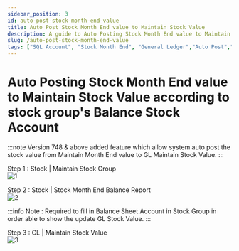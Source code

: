 ```yaml
---
sidebar_position: 3
id: auto-post-stock-month-end-value
title: Auto Post Stock Month End value to Maintain Stock Value
description: A guide to Auto Posting Stock Month End value to Maintain Stock Value according to stock group's Balance Stock Account for SQL Account
slug: /auto-post-stock-month-end-value
tags: ["SQL Account", "Stock Month End", "General Ledger","Auto Post","Maintain Stock Value", "Balance Stock Account"]
---
```


# Auto Posting Stock Month End value to Maintain Stock Value according to stock group's Balance Stock Account

:::note
Version 748 & above added feature which allow system auto post the stock value from Maintain Month End value to GL Maintain Stock Value.
:::

Step 1 : Stock | Maintain Stock Group <br />
![1](/img/general-ledger/auto-post-stock-month-end-value/1.png)

Step 2 : Stock | Stock Month End Balance Report <br />
![2](/img/general-ledger/auto-post-stock-month-end-value/2.png)

:::info
Note : Required to fill in Balance Sheet Account in Stock Group in order able to show the update GL Stock Value.
:::

Step 3 : GL | Maintain Stock Value <br />
![3](/img/general-ledger/auto-post-stock-month-end-value/3.png)

